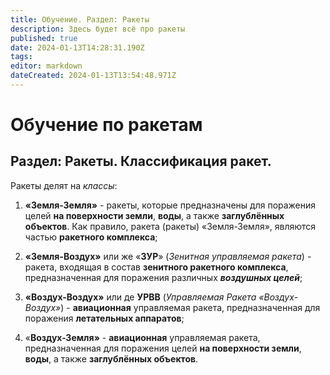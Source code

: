 ```yaml
---
title: Обучение. Раздел: Ракеты
description: Здесь будет всё про ракеты
published: true
date: 2024-01-13T14:28:31.190Z
tags: 
editor: markdown
dateCreated: 2024-01-13T13:54:48.971Z
---
```


# Обучение по ракетам
## Раздел: Ракеты. Классификация ракет.

Ракеты делят на *классы*:
1. **«Земля-Земля»** - ракеты, которые предназначены для поражения целей **на поверхности земли**, **воды**, а также **заглублённых объектов**. Как правило, ракета (ракеты) «Земля-Земля», являются частью **ракетного комплекса**;

2. **«Земля-Воздух»** или же «**ЗУР**» (*Зенитная управляемая ракета*) - ракета, входящая в состав **зенитного ракетного комплекса**, предназначенная для поражения различных ***воздушных целей***;

3. **«Воздух-Воздух»** или де **УРВВ** (*Управляемая Ракета «Воздух-Воздух»*) - **авиационная** управляемая ракета, предназначенная для поражения **летательных аппаратов**;

4. «**Воздух-Земля»** - **авиационная** управляемая ракета, предназначенная для поражения целей **на поверхности земли**, **воды**, а также **заглублённых объектов**.







